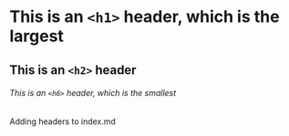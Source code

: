 # This is an `<h1>` header, which is the largest

## This is an `<h2>` header

###### This is an `<h6>` header, which is the smallest

Adding headers to index.md
